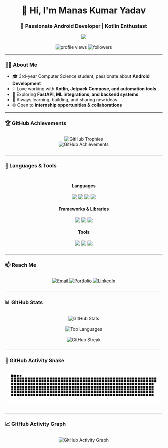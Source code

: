 <h1 align="center">👋 Hi, I'm Manas Kumar Yadav</h1>
<h3 align="center">🚀 Passionate Android Developer | Kotlin Enthusiast</h3>

<div align="center">
  <img src="https://readme-typing-svg.herokuapp.com?color=6A5ACD&size=24&center=true&vCenter=true&width=600&lines=Welcome+to+my+GitHub!;Android+Development+with+Kotlin;FastAPI+%7C+ML+Integration+%7C+Automation;Let’s+build+something+awesome+🚀" />
</div>

<p align="center">
  <img src="https://komarev.com/ghpvc/?username=rookiecoder910&label=Profile%20Views&color=blueviolet&style=for-the-badge" alt="profile views"/>
  <img src="https://img.shields.io/github/followers/rookiecoder910?label=Followers&style=for-the-badge&color=brightgreen" alt="followers"/>
</p>

<hr/>

### 👨‍💻 About Me
- 🎓 3rd-year Computer Science student, passionate about **Android Development**  
- 💡 Love working with **Kotlin, Jetpack Compose, and automation tools**  
- 🤖 Exploring **FastAPI, ML integrations, and backend systems**  
- 🚀 Always learning, building, and sharing new ideas  
- 🌐 Open to **internship opportunities & collaborations**  

<hr/>

### 🏆 GitHub Achievements
<div align="center" style="padding: 10px;">
  <img src="https://github-profile-trophy.vercel.app/?username=rookiecoder910&theme=radical&no-frame=true&row=1&column=6" alt="GitHub Trophies"/>
  <br/>
  <img src="https://github-profile-achievements.vercel.app/api/badge/rookiecoder910?style=for-the-badge" alt="GitHub Achievements"/>
</div>

<hr/>

### 🔧 Languages & Tools
<div align="center" style="padding: 10px;">
  
  <!-- Languages -->
  <h4>Languages</h4>
  <img src="https://img.shields.io/badge/Kotlin-%230095D5.svg?style=for-the-badge&logo=kotlin&logoColor=white"/>
  <img src="https://img.shields.io/badge/Java-%23ED8B00.svg?style=for-the-badge&logo=java&logoColor=white"/>
  <img src="https://img.shields.io/badge/C++-%2300599C.svg?style=for-the-badge&logo=c%2B%2B&logoColor=white"/>
  <img src="https://img.shields.io/badge/Python-%233776AB.svg?style=for-the-badge&logo=python&logoColor=white"/>

  <!-- Frameworks -->
  <h4>Frameworks & Libraries</h4>
  <img src="https://img.shields.io/badge/Android-%233DDC84.svg?style=for-the-badge&logo=android&logoColor=white"/>
  <img src="https://img.shields.io/badge/FastAPI-009688?style=for-the-badge&logo=fastapi&logoColor=white"/>
  <img src="https://img.shields.io/badge/Jetpack%20Compose-4285F4?style=for-the-badge&logo=jetpackcompose&logoColor=white"/>

  <!-- Tools -->
  <h4>Tools</h4>
  <img src="https://img.shields.io/badge/Docker-%232496ED.svg?style=for-the-badge&logo=docker&logoColor=white"/>
  <img src="https://img.shields.io/badge/GitHub-%23121011.svg?style=for-the-badge&logo=github&logoColor=white"/>
  <img src="https://img.shields.io/badge/N8N-%23EF6C00.svg?style=for-the-badge&logo=n8n&logoColor=white"/>
</div>

<hr/>

### 📫 Reach Me
<div align="center" style="padding: 10px;">
  <a href="mailto:manasydv123@gmail.com" target="_blank">
    <img src="https://img.shields.io/badge/Gmail-D14836?style=for-the-badge&logo=gmail&logoColor=white" alt="Email"/>
  </a>
  <a href="https://your-portfolio.com" target="_blank">
    <img src="https://img.shields.io/badge/Portfolio-000000?style=for-the-badge&logo=vercel&logoColor=white" alt="Portfolio"/>
  </a>
  <a href="https://www.linkedin.com/in/manas-kumar-yadav-26013a287/" target="_blank">
    <img src="https://img.shields.io/badge/LinkedIn-0077B5?style=for-the-badge&logo=linkedin&logoColor=white" alt="LinkedIn"/>
  </a>
</div>

<hr/>

### 📊 GitHub Stats
<div align="center" style="padding: 10px;">
  <img src="https://github-readme-stats.vercel.app/api?username=rookiecoder910&show_icons=true&theme=radical&count_private=true&include_all_commits=true" alt="GitHub Stats"/>
  <br/><br/>
  <img src="https://github-readme-stats.vercel.app/api/top-langs/?username=rookiecoder910&layout=compact&theme=radical" alt="Top Languages"/>
  <br/><br/>
  <img src="https://github-readme-streak-stats.herokuapp.com?user=rookiecoder910&theme=radical" alt="GitHub Streak"/>
</div>

<hr/>

### 🐍 GitHub Activity Snake
<div align="center" style="padding: 10px;">
  <img src="https://github.com/rookiecoder910/snk/blob/output/github-contribution-grid-snake.svg" alt="GitHub Snake Animation"/>
</div>

<hr/>

### 📈 GitHub Activity Graph
<div align="center" style="padding: 10px;">
  <img src="https://github-readme-activity-graph.vercel.app/graph?username=rookiecoder910&theme=radical&hide_border=true&area=true" alt="GitHub Activity Graph"/>
</div>
